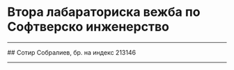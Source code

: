 # Втора лабараториска вежба по Софтверско инженерство
<hr>
## Сотир Собралиев, бр. на индекс 213146
<hr>
